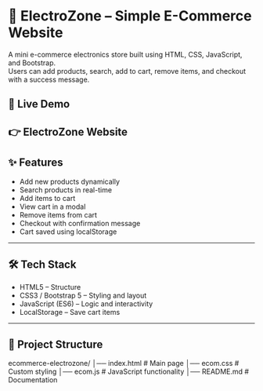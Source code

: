 # 🛒 ElectroZone – Simple E-Commerce Website
A mini e-commerce electronics store built using HTML, CSS, JavaScript, and Bootstrap.  
Users can add products, search, add to cart, remove items, and checkout with a success message.  
## 🚀 Live Demo
👉 ElectroZone Website
---
## ✨ Features
- Add new products dynamically  
- Search products in real-time  
- Add items to cart  
- View cart in a modal  
- Remove items from cart  
- Checkout with confirmation message  
- Cart saved using localStorage  
---
## 🛠️ Tech Stack
- HTML5 – Structure  
- CSS3 / Bootstrap 5 – Styling and layout  
- JavaScript (ES6) – Logic and interactivity  
- LocalStorage – Save cart items  
---
## 📂 Project Structure
ecommerce-electrozone/
│── index.html # Main page
│── ecom.css # Custom styling
│── ecom.js # JavaScript functionality
│── README.md # Documentation

